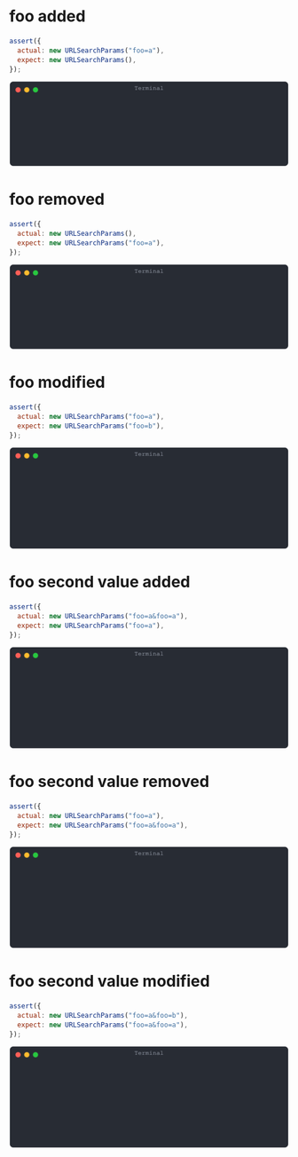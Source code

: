 # foo added

```js
assert({
  actual: new URLSearchParams("foo=a"),
  expect: new URLSearchParams(),
});
```

![img](<./url_search_params/foo added.svg>)

# foo removed

```js
assert({
  actual: new URLSearchParams(),
  expect: new URLSearchParams("foo=a"),
});
```

![img](<./url_search_params/foo removed.svg>)

# foo modified

```js
assert({
  actual: new URLSearchParams("foo=a"),
  expect: new URLSearchParams("foo=b"),
});
```

![img](<./url_search_params/foo modified.svg>)

# foo second value added

```js
assert({
  actual: new URLSearchParams("foo=a&foo=a"),
  expect: new URLSearchParams("foo=a"),
});
```

![img](<./url_search_params/foo second value added.svg>)

# foo second value removed

```js
assert({
  actual: new URLSearchParams("foo=a"),
  expect: new URLSearchParams("foo=a&foo=a"),
});
```

![img](<./url_search_params/foo second value removed.svg>)

# foo second value modified

```js
assert({
  actual: new URLSearchParams("foo=a&foo=b"),
  expect: new URLSearchParams("foo=a&foo=a"),
});
```

![img](<./url_search_params/foo second value modified.svg>)

